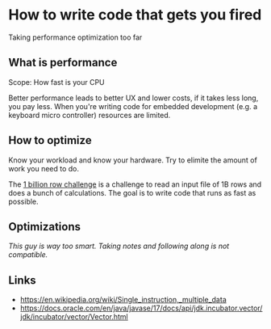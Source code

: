 # How to write code that gets you fired

Taking performance optimization too far

## What is performance

Scope: How fast is your CPU

Better performance leads to better UX and lower costs, if it takes less long, you pay less. When you're writing code
for embedded development (e.g. a keyboard micro controller) resources are limited.

## How to optimize

Know your workload and know your hardware. Try to elimite the amount of work you need to do.

The [1 billion row challenge](https://1brc.dev/) is a challenge to read an input file of 1B rows and does a
bunch of calculations. The goal is to write code that runs as fast as possible.

## Optimizations

_This guy is way too smart. Taking notes and following along is not compatible._

## Links

- <https://en.wikipedia.org/wiki/Single_instruction,_multiple_data>
- <https://docs.oracle.com/en/java/javase/17/docs/api/jdk.incubator.vector/jdk/incubator/vector/Vector.html>
